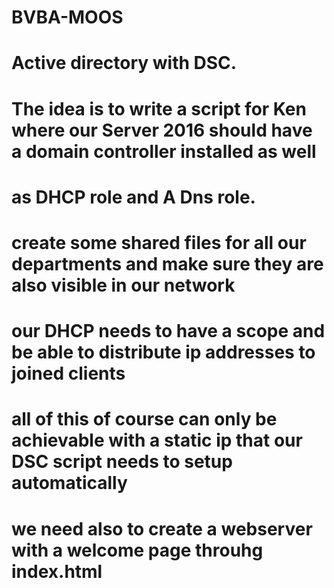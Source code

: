# BVBA-MOOS
# Active directory with DSC.
# 
# The idea is to write a script for Ken where our Server 2016 should have a domain controller installed as well 
# as DHCP role and A Dns role. 
# create some shared files for all our departments and make sure they are also visible in our network 
# our DHCP needs to have a scope and be able to distribute ip addresses to joined clients 
# all of this of course can only be achievable with a static ip that our DSC script needs to setup automatically 
# we need also to create a webserver with a welcome page throuhg index.html 

